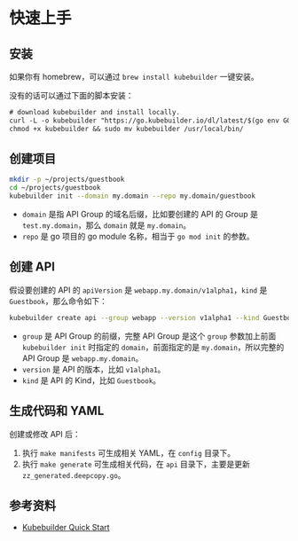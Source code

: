 # 快速上手

## 安装

如果你有 homebrew，可以通过 `brew install kubebuilder` 一键安装。

没有的话可以通过下面的脚本安装：

```txt
# download kubebuilder and install locally.
curl -L -o kubebuilder "https://go.kubebuilder.io/dl/latest/$(go env GOOS)/$(go env GOARCH)"
chmod +x kubebuilder && sudo mv kubebuilder /usr/local/bin/
```

## 创建项目

```bash
mkdir -p ~/projects/guestbook
cd ~/projects/guestbook
kubebuilder init --domain my.domain --repo my.domain/guestbook
```

- `domain` 是指 API Group 的域名后缀，比如要创建的 API 的 Group 是 `test.my.domain`，那么 `domain` 就是 `my.domain`。
- `repo` 是 go 项目的 go module 名称，相当于 `go mod init` 的参数。

## 创建 API

假设要创建的 API 的 `apiVersion` 是 `webapp.my.domain/v1alpha1`，`kind` 是 `Guestbook`，那么命令如下：

```bash
kubebuilder create api --group webapp --version v1alpha1 --kind Guestbook
```

- `group` 是 API Group 的前缀，完整 API Group 是这个 `group` 参数加上前面 `kubebuilder init` 时指定的 `domain`，前面指定的是 `my.domain`，所以完整的 API Group 是 `webapp.my.domain`。
- `version` 是 API 的版本，比如 `v1alpha1`。
- `kind` 是 API 的 Kind，比如 `Guestbook`。


## 生成代码和 YAML

创建或修改 API 后：
1. 执行 `make manifests` 可生成相关 YAML，在 `config` 目录下。
2. 执行 `make generate` 可生成相关代码，在 `api` 目录下，主要是更新 `zz_generated.deepcopy.go`。

## 参考资料

- [Kubebuilder Quick Start](https://book.kubebuilder.io/quick-start)
